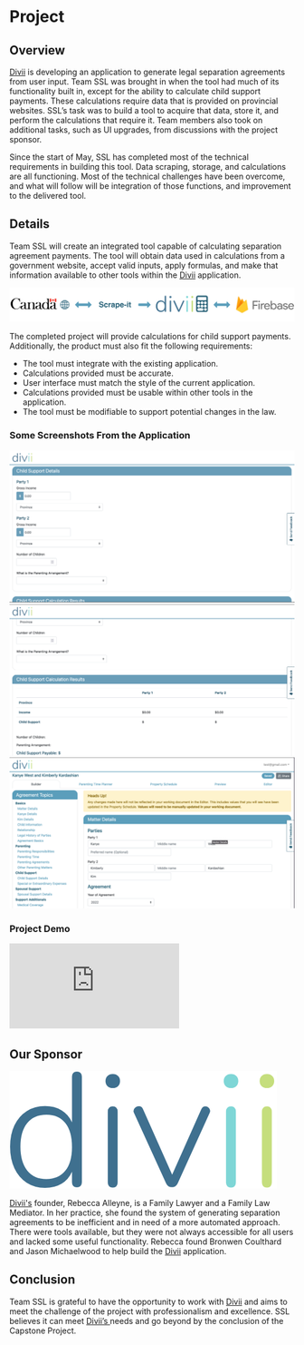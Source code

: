 # Project
<div class="page" markdown="1">
<div class="block" markdown="1">
<h2>Overview</h2>

<a href="https://www.divii.ca" target="_blank">Divii</a> is developing an application to generate legal separation agreements from user input. Team SSL was brought in when the tool had much of its functionality built in, except for the ability to calculate child support payments. These calculations require data that is provided on provincial websites. SSL’s task was to build a tool to acquire that data, store it, and perform the calculations that require it. Team members also took on additional tasks, such as UI upgrades, from discussions with the project sponsor.

Since the start of May, SSL has completed most of the technical requirements in building this tool. Data scraping, storage, and calculations are all functioning.  Most of the technical challenges have been overcome, and what will follow will be integration of those functions, and improvement to the delivered tool.
</div>

<div class="block" markdown="1">
<h2>Details</h2>

Team SSL will create an integrated tool capable of calculating separation agreement payments. The tool will obtain data used in calculations from a government website, accept valid inputs, apply formulas, and make that information available to other tools within the <a href="https://www.divii.ca" target="_blank">Divii</a> application.

<img src="images/data-flow.svg">

The completed project will provide calculations for child support payments. Additionally, the product must also fit the following requirements:
- The tool must integrate with the existing application.
- Calculations provided must be accurate.
- User interface must match the style of the current application.
- Calculations provided must be usable within other tools in the application.
- The tool must be modifiable to support potential changes in the law.
<h3>Some Screenshots From the Application</h3>
<div class="screenshots">
	<img src="images/child-support-1.png" class="screenshot" alt="child support inputs" onclick="window.open(this.src)">
	<img src="images/child-support-2.png" class="screenshot" alt="child support results" onclick="window.open(this.src)">
	<img src="images/editor.png" class="screenshot" id="last-screenshot" alt="divii builder page" onclick="window.open(this.src)">
</div>
<h3>Project Demo</h3>
<div class="youtube">
<iframe src="https://www.youtube-nocookie.com/embed/9i3QsaSd3qY" title="YouTube video player" frameborder="0" allow="accelerometer; autoplay; clipboard-write; encrypted-media; gyroscope; picture-in-picture" allowfullscreen></iframe>
</div>
</div>

<div class="block" markdown="1">
<h2>Our Sponsor</h2>
<a href="https://www.divii.ca" target="_blank"><img src="images/divii-logo.png" class="logo-img"></a>

<a href="https://www.divii.ca" target="_blank">Divii's</a> founder, Rebecca Alleyne, is a Family Lawyer and a Family Law Mediator. In her practice, she found the system of generating separation agreements to be inefficient and in need of a more automated approach. There were tools available, but they were not always accessible for all users and lacked some useful functionality. Rebecca found Bronwen Coulthard and Jason Michaelwood to help build the <a href="https://www.divii.ca" target="_blank">Divii</a> application.
</div>

<div class="block" markdown="1">
<h2>Conclusion</h2>

Team SSL is grateful to have the opportunity to work with <a href="https://www.divii.ca" target="_blank">Divii</a> and aims to meet the challenge of the project with professionalism and excellence. SSL believes it can meet <a href="https://www.divii.ca" target="_blank">Divii’s </a>needs and go beyond by the conclusion of the Capstone Project.
</div>
</div>
